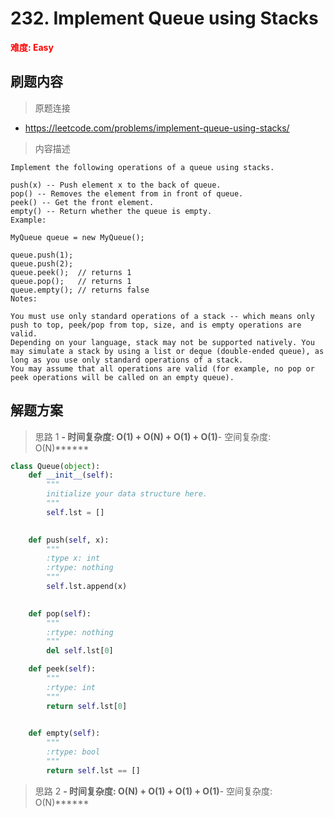 # 232. Implement Queue using Stacks

**<font color=red>难度: Easy</font>**

## 刷题内容

> 原题连接

* https://leetcode.com/problems/implement-queue-using-stacks/

> 内容描述

```
Implement the following operations of a queue using stacks.

push(x) -- Push element x to the back of queue.
pop() -- Removes the element from in front of queue.
peek() -- Get the front element.
empty() -- Return whether the queue is empty.
Example:

MyQueue queue = new MyQueue();

queue.push(1);
queue.push(2);  
queue.peek();  // returns 1
queue.pop();   // returns 1
queue.empty(); // returns false
Notes:

You must use only standard operations of a stack -- which means only push to top, peek/pop from top, size, and is empty operations are valid.
Depending on your language, stack may not be supported natively. You may simulate a stack by using a list or deque (double-ended queue), as long as you use only standard operations of a stack.
You may assume that all operations are valid (for example, no pop or peek operations will be called on an empty queue).
```

## 解题方案

> 思路 1
******- 时间复杂度: O(1) + O(N) + O(1) + O(1)******- 空间复杂度: O(N)******

```python
class Queue(object):
    def __init__(self):
        """
        initialize your data structure here.
        """
        self.lst = []
        

    def push(self, x):
        """
        :type x: int
        :rtype: nothing
        """
        self.lst.append(x)
        

    def pop(self):
        """
        :rtype: nothing
        """
        del self.lst[0]

    def peek(self):
        """
        :rtype: int
        """
        return self.lst[0]
        

    def empty(self):
        """
        :rtype: bool
        """
        return self.lst == []
```

> 思路 2
******- 时间复杂度: O(N) + O(1) + O(1) + O(1)******- 空间复杂度: O(N)******


```python

```



































